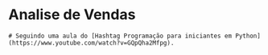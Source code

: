 # Analise de Vendas
    # Seguindo uma aula do [Hashtag Programação para iniciantes em Python] (https://www.youtube.com/watch?v=GQpQha2Mfpg).
    
